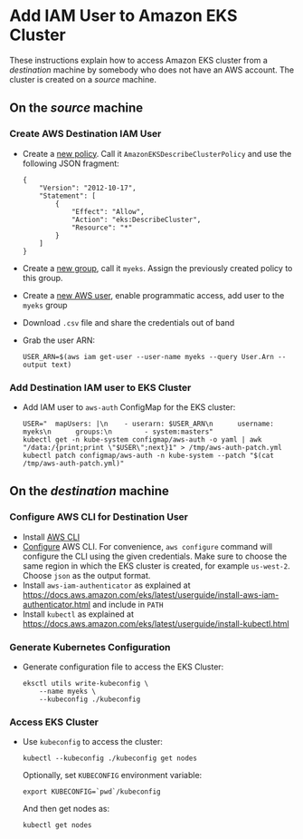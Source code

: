 # Add IAM User to Amazon EKS Cluster

These instructions explain how to access Amazon EKS cluster from a _destination_ machine by somebody who does not have an AWS account. The cluster is created on a _source_ machine.

## On the _source_ machine

### Create AWS Destination IAM User

- Create a [new policy](https://console.aws.amazon.com/iam/home?region=us-west-2#/policies). Call it `AmazonEKSDescribeClusterPolicy` and use the following JSON fragment:

	```
	{
	    "Version": "2012-10-17",
	    "Statement": [
	        {
	            "Effect": "Allow",
	            "Action": "eks:DescribeCluster",
	            "Resource": "*"
	        }
	    ]
	}
	```

- Create a [new group](https://console.aws.amazon.com/iam/home?region=us-west-2#/groups), call it `myeks`. Assign the previously created policy to this group.
- Create a [new AWS user](https://console.aws.amazon.com/iam/home?region=us-west-2#/users), enable programmatic access, add user to the `myeks` group
- Download `.csv` file and share the credentials out of band
- Grab the user ARN:

	```
	USER_ARN=$(aws iam get-user --user-name myeks --query User.Arn --output text)
	```

### Add Destination IAM user to EKS Cluster

- Add IAM user to `aws-auth` ConfigMap for the EKS cluster:

	```
	USER="  mapUsers: |\n    - userarn: $USER_ARN\n      username: myeks\n      groups:\n        - system:masters"
	kubectl get -n kube-system configmap/aws-auth -o yaml | awk "/data:/{print;print \"$USER\";next}1" > /tmp/aws-auth-patch.yml
	kubectl patch configmap/aws-auth -n kube-system --patch "$(cat /tmp/aws-auth-patch.yml)"
	```

## On the _destination_ machine

### Configure AWS CLI for Destination User

- Install [AWS CLI](https://docs.aws.amazon.com/cli/latest/userguide/cli-chap-install.html)
- [Configure](https://docs.aws.amazon.com/cli/latest/userguide/cli-chap-configure.html) AWS CLI. For convenience, `aws configure` command will configure the CLI using the given credentials. Make sure to choose the same region in which the EKS cluster is created, for example `us-west-2`. Choose `json` as the output format.
- Install `aws-iam-authenticator` as explained at https://docs.aws.amazon.com/eks/latest/userguide/install-aws-iam-authenticator.html and include in `PATH`
- Install `kubectl` as explained at https://docs.aws.amazon.com/eks/latest/userguide/install-kubectl.html

### Generate Kubernetes Configuration

- Generate configuration file to access the EKS Cluster:

	```
	eksctl utils write-kubeconfig \
		--name myeks \
		--kubeconfig ./kubeconfig
	```

### Access EKS Cluster

- Use `kubeconfig` to access the cluster:

	```
	kubectl --kubeconfig ./kubeconfig get nodes
	```

	Optionally, set `KUBECONFIG` environment variable:

	```
	export KUBECONFIG=`pwd`/kubeconfig
	```

	And then get nodes as:

	```
	kubectl get nodes
	```

